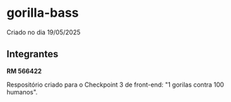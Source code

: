 # gorilla-bass

Criado no dia 19/05/2025

## Integrantes
**RM 566422**

Respositório criado para o Checkpoint 3 de front-end: "1 gorilas contra 100 humanos".
